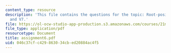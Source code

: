 ```yaml
---
content_type: resource
description: 'This file contains the questions for the topic: Root-position I, V,
  and V7.'
file: https://ol-ocw-studio-app-production.s3.amazonaws.com/courses/21m-301-harmony-and-counterpoint-i-spring-2005/046c37cfc429863034cbed20884ac4f5_assignment6.pdf
file_type: application/pdf
resourcetype: Document
title: assignment6.pdf
uid: 046c37cf-c429-8630-34cb-ed20884ac4f5
---
```

